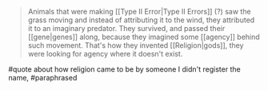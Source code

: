 > Animals that were making  [[Type II Error|Type II Errors]] (?) saw the grass moving and instead of attributing it to the wind, they attributed it to an imaginary predator. They survived, and passed their [[gene|genes]] along, because they imagined some [[agency]] behind such movement.
> That's how they invented [[Religion|gods]], they were looking for agency where it doesn't exist.

#quote about how religion came to be by someone I didn't register the name, #paraphrased 